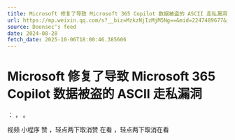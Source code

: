 ```yaml
---
title: Microsoft 修复了导致 Microsoft 365 Copilot 数据被盗的 ASCII 走私漏洞
url: https://mp.weixin.qq.com/s?__biz=MzkzNjIzMjM5Ng==&mid=2247489677&idx=1&sn=a7273e78279a8a1b0656d5525954e7ff
source: Doonsec's feed
date: 2024-08-28
fetch_date: 2025-10-06T18:00:46.385606
---
```


# Microsoft 修复了导致 Microsoft 365 Copilot 数据被盗的 ASCII 走私漏洞

：
，
。

视频
小程序
赞
，轻点两下取消赞
在看
，轻点两下取消在看